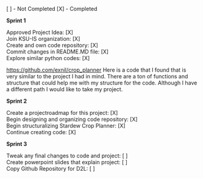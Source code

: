 
[ ] - Not Completed
[X] - Completed


**Sprint 1** 

Approved Project Idea: [X]  
Join KSU-IS organization: [X]  
Create and own code repository: [X]  
Commit changes in README.MD file: [X]  
Explore similar python codes: [X]  

https://github.com/exnil/crop_planner Here is a code that I found that is very similar to the project I had in mind. 
There are a ton of functions and structure that could help me with my structure for the code. Although I have a different path I would like to take my project. 


**Sprint 2**

Create a projectroadmap for this project: [X]  
Begin designing and organizing code repository: [X]  
Begin structuralizing Stardew Crop Planner: [X]  
Continue creating code: [X]  


**Sprint 3** 

Tweak any final changes to code and project: [ ]  
Create powerpoint slides that explain project: [ ]   
Copy Github Repository for D2L: [ ]  
